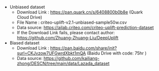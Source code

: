 
- Unbiased dataset
    - Download Link : https://pan.quark.cn/s/6408800b0b8e (Quark Cloud Drive)
    - File Name : criteo-uplift-v2.1-unbiased-sample50w.csv
    - Data source: https://ailab.criteo.com/criteo-uplift-prediction-dataset
    - If the Download Link fails, please contact author: https://github.com/Zhuang-Zhuang-Liu/DeepUplift
- Biased dataset
    - Download Link : https://pan.baidu.com/share/init?surl=CKJvzow7UFGwrdXbkt1mQA (Baidu Drive with code: 75hr )
    - Data source: https://github.com/kailiang-zhong/DESCN/tree/main/data/Lazada_dataset